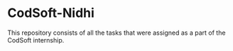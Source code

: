 # CodSoft-Nidhi
This repository consists of all the tasks that were assigned as a part of the CodSoft internship.

